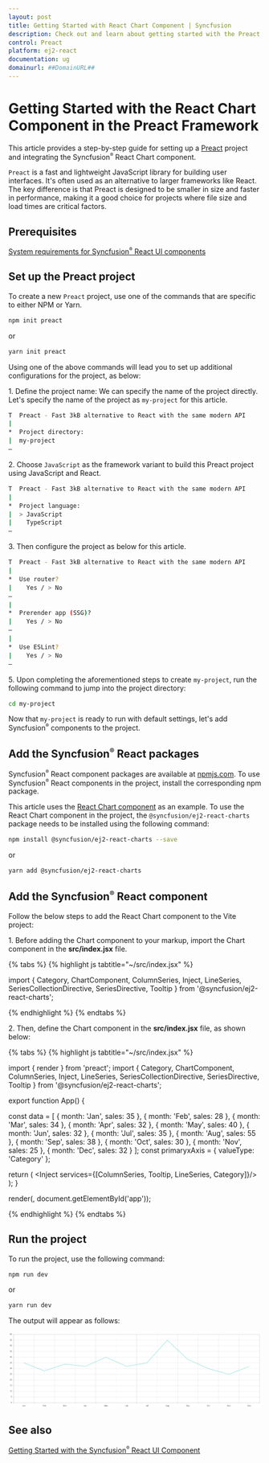 ```yaml
---
layout: post
title: Getting Started with React Chart Component | Syncfusion
description: Check out and learn about getting started with the Preact Framework and React Chart Component of Syncfusion Essential JS 2 and more details.
control: Preact
platform: ej2-react
documentation: ug
domainurl: ##DomainURL##
---
```


# Getting Started with the React Chart Component in the Preact Framework

This article provides a step-by-step guide for setting up a [Preact](https://preactjs.com/) project and integrating the Syncfusion<sup style="font-size:70%">&reg;</sup> React Chart component.

`Preact` is a fast and lightweight JavaScript library for building user interfaces. It's often used as an alternative to larger frameworks like React. The key difference is that Preact is designed to be smaller in size and faster in performance, making it a good choice for projects where file size and load times are critical factors. 

## Prerequisites

[System requirements for Syncfusion<sup style="font-size:70%">&reg;</sup> React UI components](../system-requirement)

## Set up the Preact project

To create a new `Preact` project, use one of the commands that are specific to either NPM or Yarn.

```bash
npm init preact
```

or

```bash
yarn init preact
```

Using one of the above commands will lead you to set up additional configurations for the project, as below:

1\. Define the project name: We can specify the name of the project directly. Let's specify the name of the project as `my-project` for this article.

```bash
T  Preact - Fast 3kB alternative to React with the same modern API
|
*  Project directory:
|  my-project
—      
```

2\. Choose `JavaScript` as the framework variant to build this Preact project using JavaScript and React.

```bash
T  Preact - Fast 3kB alternative to React with the same modern API
|
*  Project language:
|  > JavaScript
|    TypeScript
—
```

3\. Then configure the project as below for this article.

```bash
T  Preact - Fast 3kB alternative to React with the same modern API
|
*  Use router?
|    Yes / > No
—
|
*  Prerender app (SSG)?
|    Yes / > No
—
|
*  Use ESLint?
|    Yes / > No
—
```

5\. Upon completing the aforementioned steps to create `my-project`, run the following command to jump into the project directory:

```bash
cd my-project
```

Now that `my-project` is ready to run with default settings, let's add Syncfusion<sup style="font-size:70%">&reg;</sup> components to the project.

## Add the Syncfusion<sup style="font-size:70%">&reg;</sup> React packages

Syncfusion<sup style="font-size:70%">&reg;</sup> React component packages are available at [npmjs.com](https://www.npmjs.com/search?q=ej2-react). To use Syncfusion<sup style="font-size:70%">&reg;</sup> React components in the project, install the corresponding npm package.

This article uses the [React Chart component](https://www.syncfusion.com/react-components/react-charts) as an example. To use the React Chart component in the project, the `@syncfusion/ej2-react-charts` package needs to be installed using the following command:

```bash
npm install @syncfusion/ej2-react-charts --save
```

or

```bash
yarn add @syncfusion/ej2-react-charts
```

## Add the Syncfusion<sup style="font-size:70%">&reg;</sup> React component

Follow the below steps to add the React Chart component to the Vite project:

1\. Before adding the Chart component to your markup, import the Chart component in the **src/index.jsx** file.

{% tabs %}
{% highlight js tabtitle="~/src/index.jsx" %}

import { Category, ChartComponent, ColumnSeries, Inject, LineSeries, SeriesCollectionDirective, SeriesDirective, Tooltip } from '@syncfusion/ej2-react-charts';

{% endhighlight %}
{% endtabs %}

2\. Then, define the Chart component in the **src/index.jsx** file, as shown below:

{% tabs %}
{% highlight js tabtitle="~/src/index.jsx" %}

import { render } from 'preact';
import { Category, ChartComponent, ColumnSeries, Inject, LineSeries, SeriesCollectionDirective, SeriesDirective, Tooltip } from '@syncfusion/ej2-react-charts';


export function App() {

  const data = [
    { month: 'Jan', sales: 35 }, { month: 'Feb', sales: 28 },
    { month: 'Mar', sales: 34 }, { month: 'Apr', sales: 32 },
    { month: 'May', sales: 40 }, { month: 'Jun', sales: 32 },
    { month: 'Jul', sales: 35 }, { month: 'Aug', sales: 55 },
    { month: 'Sep', sales: 38 }, { month: 'Oct', sales: 30 },
    { month: 'Nov', sales: 25 }, { month: 'Dec', sales: 32 }
  ];
  const primaryxAxis = { valueType: 'Category' };

  return (
    <ChartComponent id="charts" primaryXAxis={primaryxAxis}>
      <Inject services={[ColumnSeries, Tooltip, LineSeries, Category]}/>
      <SeriesCollectionDirective>
      <SeriesDirective dataSource={data} xName='month' yName='sales' name='Sales'/>
      </SeriesCollectionDirective>
    </ChartComponent>
  );
}

render(<App />, document.getElementById('app'));

{% endhighlight %}
{% endtabs %}

## Run the project

To run the project, use the following command:

```bash
npm run dev
```

or

```bash
yarn run dev
```

The output will appear as follows:

![preact](./images/preact.png)

## See also

[Getting Started with the Syncfusion<sup style="font-size:70%">&reg;</sup> React UI Component](../getting-started/quick-start)
